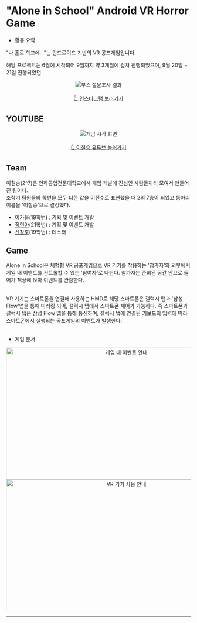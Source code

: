 # "Alone in School" Android VR Horror Game
- 활동 요약<br>

"나 홀로 학교에..."는 안드로이드 기반의 VR 공포게임입니다. <br>

해당 프로젝트는 6월에 시작되어 9월까지 약 3개월에 걸쳐 진행되었으며, 9월 20일 ~ 21일 진행되었던 

<div align="center">
  <img src="https://github.com/Autuming/Alone_in_School/assets/104128693/09fe9a92-a182-4063-a4c7-ed38b89801d8" 
    alt="부스 설문조사 결과"><br><br>
  <a href="https://www.instagram.com/p/Cxic-WDLE-u/?utm_source=ig_web_copy_link">👆 인스타그램 보러가기</a>
</div>

## YOUTUBE
<div align="center">
  <img src="https://github.com/Autuming/Alone_in_School/assets/104128693/71b16659-dbba-47eb-9f4b-d3441b844a23" 
    alt="게임 시작 화면"><br><br>
  <a href="https://www.youtube.com/@inhagamemakers">👆 이칠승 유튜브 놀러가기</a>
</div>

## Team
이칠승(2^7)은 인하공업전문대학교에서 게임 개발에 진심인 사람들끼리 모여서 만들어진 팀이다.<br>
초창기 팀원들의 학번을 모두 더한 값을 이진수로 표현했을 때 2의 7승이 되었고 동아리 이름을 '이칠승'으로 결정했다.<br>

- [이가을](https://github.com/Autuming)(19학번) : 기획 및 이벤트 개발<br>
- [정현아](https://github.com/JeongHyunah)(21학번) : 기획 및 이벤트 개발<br>
- [신창호](https://github.com/changho1531)(19학번) : 테스터<br>

## Game
Alone in School은 체험형 VR 공포게임으로 VR 기기를 착용하는 '참가자'와 외부에서 게임 내 이벤트를 컨트롤할 수 있는 '참여자'로 나뉜다. 참가자는 준비된 공간 안으로 들어가 책상에 앉아 이벤트를 관람한다. <br><br>

VR 기기는 스마트폰을 연결해 사용하는 HMD로 해당 스마트폰은 갤럭시 탭과 '삼성 Flow'앱을 통해 미러링 되어, 갤럭시 탭에서 스마트폰 제어가 가능하다. 즉 스마트폰과 갤럭시 탭은 삼성 Flow 앱을 통해 통신하며, 갤럭시 탭에 연결된 키보드의 입력에 따라 스마트폰에서 실행되는 공포게임의 이벤트가 발생한다. <br><br>

- 게임 문서<br>

<div align="center">
    <img src="https://github.com/Autuming/Alone_in_School/assets/104128693/39100660-7d15-400d-a13f-1ba45ae5ae09" width="640" height="360" alt="게임 내 이벤트 안내"><br>
    <img src="https://github.com/Autuming/Alone_in_School/assets/104128693/261a8cf1-3fa3-421a-8e2b-3098a591bf32" width="640" height="360" alt="VR 기기 사용 안내"><br>
</div>

***
